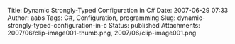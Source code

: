 Title: Dynamic Strongly-Typed Configuration in C#
Date: 2007-06-29 07:33
Author: aabs
Tags: C#, Configuration, programming
Slug: dynamic-strongly-typed-configuration-in-c
Status: published
Attachments: 2007/06/clip-image001-thumb.png, 2007/06/clip-image001.png


